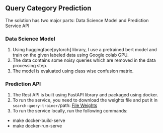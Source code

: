 ## Query Category Prediction

The solution has two major parts: Data Science Model and Prediction Service API

### Data Science Model

1. Using huggingface[pytorch] library, I use a pretrained bert model and train on the given labeled data using Google colab GPU.
2. The data contains some noisy queries which are removed in the data processing step.
3. The model is evaluated using class wise confusion matrix.

### Prediction API

1. The Rest API is built using FastAPI library and packaged using docker.
2. To run the service, you need to download the weights file and put it in `search-query-trainer/`path: [File Weights](https://drive.google.com/file/d/1NQYkEMkzHK0wT0xNm9pAm3XfGVmOn9xY/view?usp=drive_link)
3. To run the service locally, run the following commands:
- make docker-build-serve
- make docker-run-serve
